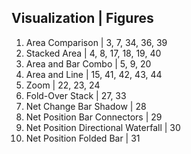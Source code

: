 Visualization	| Figures
-----------------------

1. Area Comparison                    | 3, 7, 34, 36, 39
2. Stacked Area                       |	4, 8, 17, 18, 19, 40
3. Area and Bar Combo                 | 5, 9, 20
4. Area and Line                      | 15, 41, 42, 43, 44
5. Zoom                               | 22, 23, 24
6. Fold-Over Stack                    | 27, 33
7. Net Change Bar Shadow              | 28
8. Net Position Bar Connectors        | 29
8. Net Position Directional Waterfall | 30
8. Net Position Folded Bar            | 31

